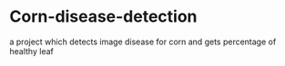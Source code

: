 # Corn-disease-detection
a project which detects image disease for corn and gets percentage of healthy leaf
